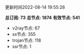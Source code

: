 更新时间2022-08-14 19:55:28

**总订阅: 73**
**总节点: 1874**
**有效节点: 541**
- v2ray节点: 67
- ss节点: 355
- trojan节点: 118
- ssr节点: 1
